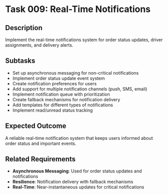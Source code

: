# Task 009: Real-Time Notifications

## Description
Implement the real-time notifications system for order status updates, driver assignments, and delivery alerts.

## Subtasks
- Set up asynchronous messaging for non-critical notifications
- Implement order status update event system
- Create notification preferences for users
- Add support for multiple notification channels (push, SMS, email)
- Implement notification queue with prioritization
- Create fallback mechanisms for notification delivery
- Add templates for different types of notifications
- Implement read/unread status tracking

## Expected Outcome
A reliable real-time notification system that keeps users informed about order status and important events.

## Related Requirements
- **Asynchronous Messaging**: Used for order status updates and notifications
- **Resilience**: Notification delivery with fallback mechanisms
- **Real-Time**: Near-instantaneous updates for critical notifications

